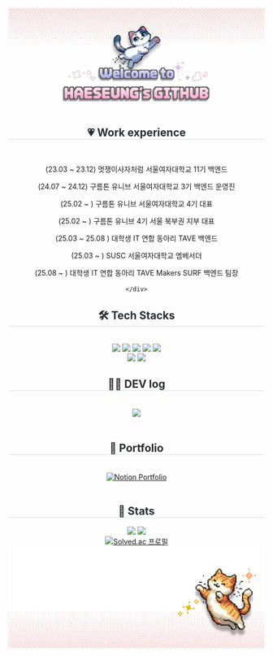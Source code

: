 <div align="center">
  <img src="https://github.com/GOOHAESEUNG/GOOHAESEUNG/blob/main/%EC%A0%9C%EB%AA%A9%EC%9D%84-%EC%9E%85%EB%A0%A5%ED%95%B4%EC%A3%BC%EC%84%B8%EC%9A%94_.gif?raw=true" />
</div>


<div align= "center">
      <h2 style="border-bottom: 1px solid #d8dee4; color: #282d33;"> 💗 Work experience  </h2> <br> 

(23.03 ~ 23.12) 멋쟁이사자처럼 서울여자대학교 11기 백엔드

(24.07 ~ 24.12) 구름톤 유니브 서울여자대학교 3기 백엔드 운영진

(25.02 ~ ) 구름톤 유니브 서울여자대학교 4기 대표

(25.02 ~ ) 구름톤 유니브 4기 서울 북부권 지부 대표

(25.03 ~ 25.08 ) 대학생 IT 연합 동아리 TAVE 백엔드

(25.03 ~ ) SUSC 서울여자대학교 엠베서더

(25.08 ~ ) 대학생 IT 연합 동아리 TAVE Makers SURF 백엔드 팀장

    </div>
    
<div align= "center">
    <h2 style="border-bottom: 1px solid #d8dee4; color: #282d33;"> 🛠️ Tech Stacks </h2> <br> 
    <div style="margin: 0 auto; text-align: center;" align= "center"> <img src="https://img.shields.io/badge/Android-3DDC84?style=for-the-badge&logo=Android&logoColor=white">
          <img src="https://img.shields.io/badge/C++-00599C?style=for-the-badge&logo=C%2B%2B&logoColor=white">
          <img src="https://img.shields.io/badge/Django-092E20?style=for-the-badge&logo=Django&logoColor=white">
          <img src="https://img.shields.io/badge/Java-007396?style=for-the-badge&logo=Java&logoColor=white">
          <img src="https://img.shields.io/badge/Python-3776AB?style=for-the-badge&logo=Python&logoColor=white">
          <br/><img src="https://img.shields.io/badge/Spring-6DB33F?style=for-the-badge&logo=Spring&logoColor=white">
          <img src="https://img.shields.io/badge/Spring Boot-6DB33F?style=for-the-badge&logo=Spring Boot&logoColor=white">
          </div>
    </div>
    <div align= "center">
    <h2 style="border-bottom: 1px solid #d8dee4; color: #282d33;"> 🧑‍💻 DEV log </h2> <br> 
         <a href=https://gabalsebal.tistory.com/> <img src="https://img.shields.io/badge/Tistory-000000?style=for-the-badge&logo=Tistory&logoColor=white&link=https://gabalsebal.tistory.com/"> </a>
          </div>  <br> 
              <div align= "center">
    <h2 style="border-bottom: 1px solid #d8dee4; color: #282d33;"> 🎥 Portfolio </h2> <br> 
           <a href="" target="_blank">
    <img src="https://img.shields.io/badge/Notion-Portfolio-000000?style=for-the-badge&logo=notion&logoColor=white" alt="Notion Portfolio">
  </a>
          </div>  <br> 
    <div align= "center">  </div> 
    </div>
<div align= "center"> 
    <h2 style="border-bottom: 1px solid #d8dee4; color: #282d33;"> 🏅 Stats </h2> <div align= "center"> <img src="https://github-readme-stats.vercel.app/api?username=GOOHAESEUNG&bg_color=180,ffffff,00000000&title_color=eda6c2&text_color=eda6c2"
         /> <img src="https://github-readme-stats.vercel.app/api/top-langs/?username=GOOHAESEUNG&layout=compact&bg_color=180,ffffff,00000000&title_color=eda6c2&text_color=eda6c2"
           /> </div> 
    </div>

<div align="center">
  <a href="https://solved.ac/amu6675">
    <img src="https://mazassumnida.wtf/api/v2/generate_badge?boj=amu6675" alt="Solved.ac 프로필" />
  </a>
</div>



<div align="center">
  <img src="https://github.com/GOOHAESEUNG/GOOHAESEUNG/blob/main/%EC%A0%9C%EB%AA%A9%EC%9D%84%20%EC%9E%85%EB%A0%A5%ED%95%B4%EC%A3%BC%EC%84%B8%EC%9A%94_-002%20(1).png?raw=true" />
</div>


